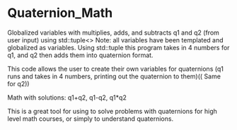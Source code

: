 # Quaternion_Math
Globalized variables with multiplies, adds, and subtracts q1 and q2 (from user input) using std::tuple&lt;>
Note: all variables have been templated and globalized as variables. Using std::tuple this program takes in 4 numbers for q1, and q2 then adds
them into quaternion format.

This code allows the user to create their own variables for quaternions 
(q1 runs and takes in 4 numbers, printing out the quaternion to them)(( Same for q2))


Math with solutions: q1+q2, q1-q2, q1*q2

This is a great tool for using to solve problems with quaternions for high level math courses, or simply to understand quaternions.
